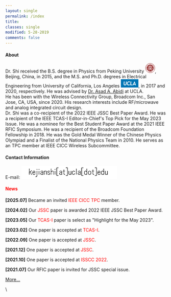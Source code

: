 ```yaml
---
layout: single
permalink: /index
title:
classes: single
modified: 5-28-2019
comments: false
---
```


#### About  
Dr. Shi received the B.S. degree in Physics from Peking University <img src="fig/pku.png" width="30"/>, Beijing, China, in 2015, and the M.S. and Ph.D. degrees in Electrical Engineering from University of California, Los Angeles <img src="fig/logo-ucla.png" width="55"/>, in 2017 and 2020, respectively. 
He was advised by [Dr. Asad A. Abidi](https://scholar.google.com/citations?user=44y2Oc4AAAAJ&hl=en) at UCLA. 
\
He has been with the Wireless Connectivity Group, Broadcom Inc., San Jose, CA, USA, since 2020.
His research interests include RF/microwave and analog integrated circuit design.
\
Dr. Shi was a co-recipient of the 2022 IEEE JSSC Best Paper Award.
He was a recipient of the IEEE TCAS-I Editor-in-Chief's Top Pick for the May 2023 Issue.
He was a nominee for the Best Student Paper Award at the 2021 IEEE RFIC Symposium. 
He was a recipient of the Broadcom Foundation Fellowship in 2018. 
He was the Gold Medal Winner of the Chinese Physics Olympiad and a Finalist of the National Physics Team in 2010.
He serves as an TPC member at IEEE CICC Wireless Subcommittee.


#### Contact Information
E-mail: ![youjian](/fig/youjian.png)


#### <span style="color:red">News</span>

**[2025.07]** Became an invited <span style="color:red">IEEE CICC TPC</span> member.

**[2024.02]** Our <span style="color:red">JSSC</span> paper is awarded 2022 IEEE JSSC Best Paper Award.

**[2023.05]** Our <span style="color:red">TCAS-I</span> paper is select as "Highlight for the May 2023".

**[2023.02]** One paper is accepted at <span style="color:red">TCAS-I</span>.

**[2022.09]** One paper is accepted at <span style="color:red">JSSC</span>.

**[2021.12]** One paper is accepted at <span style="color:red">JSSC</span>.

**[2021.10]** One paper is accepted at <span style="color:red">ISSCC 2022</span>.

**[2021.07]** Our RFIC paper is invited for JSSC special issue.


[More...](./news)

\
<script type='text/javascript' id='clustrmaps' src='//cdn.clustrmaps.com/map_v2.js?cl=ffffff&w=300&t=tt&d=RrdFrlQEXegADWJVAyTaqhe3rDF1QcXml9jtcZ15r8U'></script>

